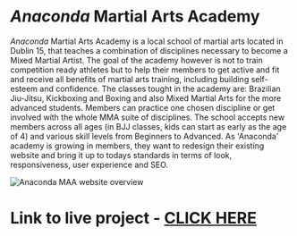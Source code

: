 # _Anaconda_ Martial Arts Academy

_Anaconda_ Martial Arts Academy is a local school of martial arts located in Dublin 15, that teaches a combination of disciplines necessary to become a Mixed Martial Artist.
The goal of the academy however is not to train competition ready athletes but to help their members to get active and fit and receive all benefits of martial arts training, including building self-esteem and confidence.
The classes tought in the academy are: Brazilian Jiu-Jitsu, Kickboxing and Boxing and also Mixed Martial Arts for the more advanced students.
Members can practice one chosen discipline or get involved with the whole MMA suite of disciplines.
The school accepts new members across all ages (in BJJ classes, kids can start as early as the age of 4) and various skill levels from Beginners to Advanced.
As 'Anaconda' academy is growing in members, they want to redesign their existing website and bring it up to todays standards in terms of look, responsiveness, user experience and SEO.

<img src="images_readme/ms1-readme-overview.png" alt="Anaconda MAA website overview">

# Link to live project - [CLICK HERE](https://anacondamaa2.herokuapp.com/)
